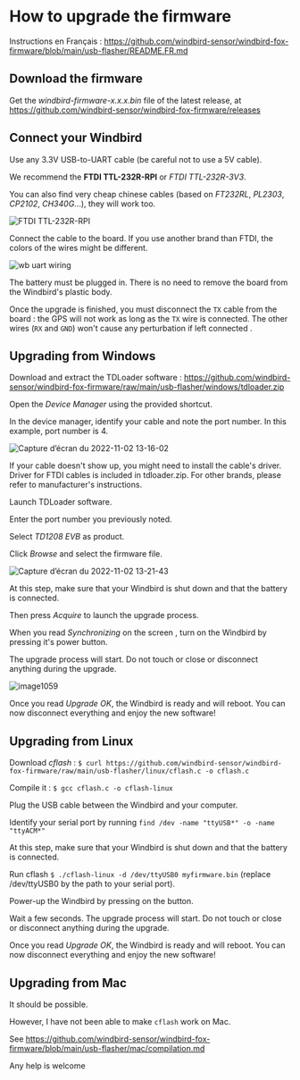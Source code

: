 # How to upgrade the firmware

Instructions en Français : https://github.com/windbird-sensor/windbird-fox-firmware/blob/main/usb-flasher/README.FR.md

## Download the firmware

Get the *windbird-firmware-x.x.x.bin* file of the latest release, at https://github.com/windbird-sensor/windbird-fox-firmware/releases

## Connect your Windbird

Use any 3.3V USB-to-UART cable (be careful not to use a 5V cable).

We recommend the **FTDI TTL-232R-RPI** or *FTDI TTL-232R-3V3*.

You can also find very cheap chinese cables (based on *FT232RL*, *PL2303*, *CP2102*, *CH340G*...), they will work too.

![FTDI TTL-232R-RPI](https://user-images.githubusercontent.com/1681443/199475597-df15238b-3611-43d0-8b0c-2d804575dbf8.png)

Connect the cable to the board. If you use another brand than FTDI, the colors of the wires might be different.

![wb uart wiring](https://user-images.githubusercontent.com/1681443/199485309-e7c597e3-cab4-4dad-a36c-c2b6f6c09b66.png)

The battery must be plugged in. There is no need to remove the board from the Windbird's plastic body.

Once the upgrade is finished, you must disconnect the `TX` cable from the board : the GPS will not work as long as the `TX` wire is connected. The other  wires (`RX` and `GND`) won't cause any perturbation if left connected .

## Upgrading from Windows

Download and extract the TDLoader software : https://github.com/windbird-sensor/windbird-fox-firmware/raw/main/usb-flasher/windows/tdloader.zip

Open the *Device Manager* using the provided shortcut.

In the device manager, identify your cable and note the port number. In this example, port number is 4. 

![Capture d’écran du 2022-11-02 13-16-02](https://user-images.githubusercontent.com/1681443/199487441-032c4621-0b38-4532-a9c7-2051d5b8fb94.png)

If your cable doesn't show up, you might need to install the cable's driver. Driver for FTDI cables is included in tdloader.zip. For other brands, please refer to manufacturer's instructions.

Launch TDLoader software.

Enter the port number you previously noted.

Select *TD1208 EVB* as product.

Click *Browse* and select the firmware file.

![Capture d’écran du 2022-11-02 13-21-43](https://user-images.githubusercontent.com/1681443/199488406-7a34f5e2-d1e5-4f06-a38c-b73c3f50e2f5.png)

At this step, make sure that your Windbird is shut down and that the battery is connected.

Then press *Acquire* to launch the upgrade process.

When you read *Synchronizing* on the screen , turn on the Windbird by pressing it's power button.

The upgrade process will start. Do not touch or close or disconnect anything during the upgrade.

![image1059](https://user-images.githubusercontent.com/1681443/199490009-47fe796f-a90e-4713-8298-b9a75489bc0b.png)

Once you read *Upgrade OK*, the Windbird is ready and will reboot. You can now disconnect everything and enjoy the new software!

## Upgrading from Linux

Download *cflash* : `$ curl https://github.com/windbird-sensor/windbird-fox-firmware/raw/main/usb-flasher/linux/cflash.c -o cflash.c`

Compile it : `$ gcc cflash.c -o cflash-linux`

Plug the USB cable between the Windbird and your computer.

Identify your serial port by running `find /dev -name "ttyUSB*" -o -name "ttyACM*"`

At this step, make sure that your Windbird is shut down and that the battery is connected.

Run cflash `$ ./cflash-linux -d /dev/ttyUSB0 myfirmware.bin` (replace /dev/ttyUSB0 by the path to your serial port).

Power-up the Windbird by pressing on the button.

Wait a few seconds. The upgrade process will start. Do not touch or close or disconnect anything during the upgrade.

Once you read *Upgrade OK*, the Windbird is ready and will reboot. You can now disconnect everything and enjoy the new software!

## Upgrading from Mac

It should be possible.

However, I have not been able to make `cflash` work on Mac.

See https://github.com/windbird-sensor/windbird-fox-firmware/blob/main/usb-flasher/mac/compilation.md

Any help is welcome

